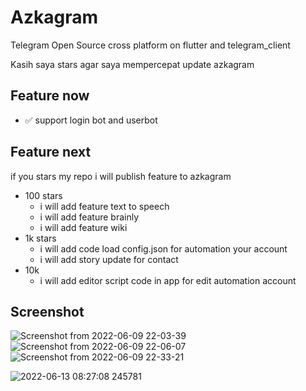 # Azkagram

Telegram Open Source cross platform on flutter and telegram_client

Kasih saya stars agar saya mempercepat update azkagram

## Feature now
- ✅️ support login bot and userbot

## Feature next
if you stars  my repo i will publish feature to azkagram
- 100 stars
  - i will add feature text to speech
  - i will add feature brainly
  - i will add feature wiki
- 1k stars
  -  i will add code load config.json for automation your account
  -  i will add story update for contact
- 10k
  - i will add editor script code in app for edit automation account

## Screenshot
![Screenshot from 2022-06-09 22-03-39](https://user-images.githubusercontent.com/82513502/172880974-7bd13318-7934-4bca-acfb-911da5982ba5.png)
![Screenshot from 2022-06-09 22-06-07](https://user-images.githubusercontent.com/82513502/172880794-3eae08b8-3e55-40ed-8300-9427dd291118.png)
![Screenshot from 2022-06-09 22-33-21](https://user-images.githubusercontent.com/82513502/172886624-396dd4e3-9eff-4a06-af80-5fa5df5b4a32.png)

 ![2022-06-13 08:27:08 245781](https://user-images.githubusercontent.com/82513502/173263724-2cfac4ad-62a9-4c35-9e68-2d3c1492d00b.png)
